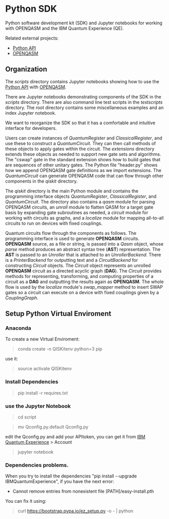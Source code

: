 # Python SDK

Python software development kit (SDK) and Jupyter notebooks for working with
OPENQASM and the IBM Quantum Experience (QE).

Related external projects:

- [Python API](https://github.com/IBM/qiskit-api-py)
- [OPENQASM](https://github.com/IBM/qiskit-openqasm)

## Organization

The *scripts* directory contains Jupyter notebooks showing how to use the
[Python API](https://github.com/IBM/qiskit-api-py) with
[OPENQASM](https://github.com/IBM/qiskit-openqasm).

There are Jupyter notebooks demonstrating components of
the SDK in the *scripts* directory. There are also command line test scripts
in the *testscripts* directory. The root directory contains some miscellaneous
examples and an index Jupyter notebook.

We want to reorganize the SDK so that it has a comfortable and intuitive
interface for developers.

Users can create instances of *QuantumRegister* and *ClassicalRegister*, and
use these to construct a *QuantumCircuit*. They can then call methods of these
objects to apply gates within the circuit. The *extensions* directory extends
these objects as needed to support new gate sets and algorithms. The "cswap"
gate in the standard extension shows how to build gates that are sequences of
other unitary gates. The Python file "header.py" shows how we append OPENQASM
gate definitions as we import extensions. The *QuantumCircuit* can generate
OPENQASM code that can flow through other components in the *qiskit* directory.

The *qiskit* directory is the main Python module and contains the programming
interface objects *QuantumRegister*, *ClassicalRegister*, and *QuantumCircuit*.
The directory also contains a *qasm* module for parsing OPENQASM circuits,
an *unroll* module to flatten QASM for a target gate basis by expanding
gate subroutines as needed, a *circuit* module for working with circuits as
graphs, and a *localize* module for mapping all-to-all circuits to run on
devices with fixed couplings.

Quantum circuits flow through the components as follows. The programming
interface is used to generate **OPENQASM** circuits. **OPENQASM** source,
as a file or string, is passed into a *Qasm* object, whose *parse* method
produces an abstract syntax tree (**AST**) representation. The **AST** is
passed to an *Unroller* that is attached to an *UnrollerBackend*. There is
a *PrinterBackend* for outputting text and a *CircuitBackend* for constructing *Circuit* objects. The *Circuit* object represents an unrolled **OPENQASM**
circuit as a directed acyclic graph (**DAG**). The *Circuit* provides methods
for representing, transforming, and computing properties of a circuit as a
**DAG** and outputting the results again as **OPENQASM**. The whole flow is
used by the *localize* module's *swap_mapper* method to insert SWAP gates
so a circuit can execute on a device with fixed couplings given by a
*CouplingGraph*.

## Setup Python Virtual Enviroment

### Anaconda
To create a new Virtual Enviroment:
> conda create -n QISKitenv python=3 pip

use it:

> source activate QISKitenv

### Install Dependencies

> pip install -r requires.txt

### use the Jupyter Notebook

> cd script

> mv Qconfig.py.default Qconfig.py

edit the Qconfig.py and add your APItoken, you can get it from [IBM Quantum Experience](https://quantumexperience.ng.bluemix.net) > Account

> jupyter notebook


### Dependencies problems.

When you try to install the dependencies "pip install --upgrade IBMQuantumExperience", if you have the next error:

* Cannot remove entries from nonexistent file [PATH]/easy-install.pth

You can fix it using:

> curl https://bootstrap.pypa.io/ez_setup.py -o - | python
